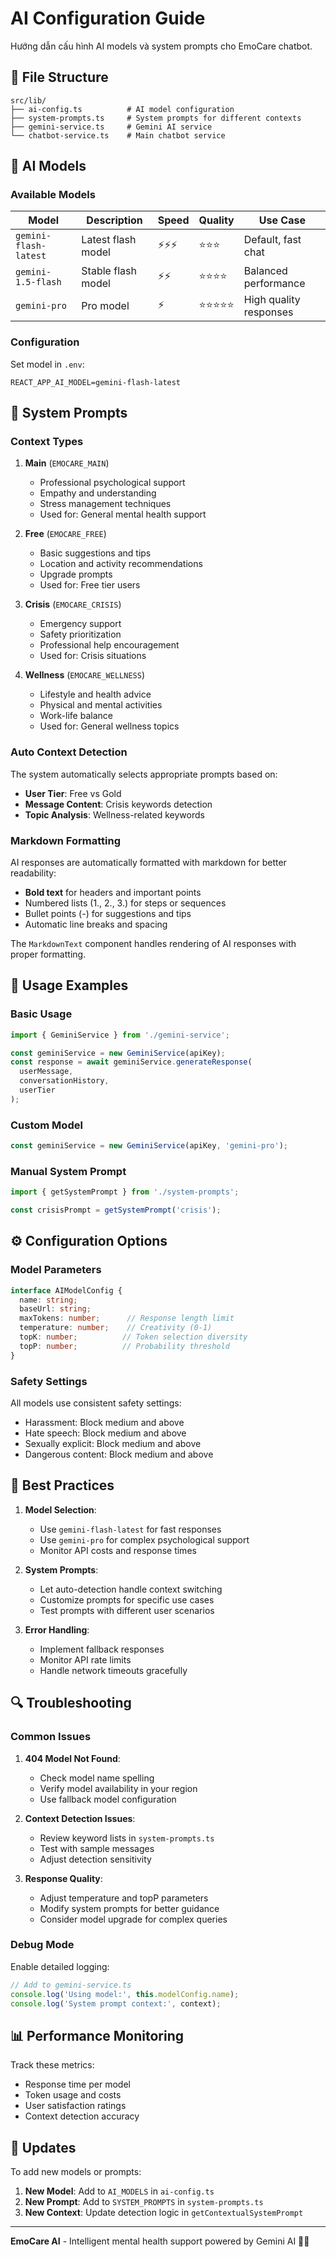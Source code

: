 # AI Configuration Guide

Hướng dẫn cấu hình AI models và system prompts cho EmoCare chatbot.

## 📁 File Structure

```
src/lib/
├── ai-config.ts          # AI model configuration
├── system-prompts.ts     # System prompts for different contexts
├── gemini-service.ts     # Gemini AI service
└── chatbot-service.ts    # Main chatbot service
```

## 🤖 AI Models

### Available Models

| Model | Description | Speed | Quality | Use Case |
|-------|-------------|-------|---------|----------|
| `gemini-flash-latest` | Latest flash model | ⚡⚡⚡ | ⭐⭐⭐ | Default, fast chat |
| `gemini-1.5-flash` | Stable flash model | ⚡⚡ | ⭐⭐⭐⭐ | Balanced performance |
| `gemini-pro` | Pro model | ⚡ | ⭐⭐⭐⭐⭐ | High quality responses |

### Configuration

Set model in `.env`:
```env
REACT_APP_AI_MODEL=gemini-flash-latest
```

## 🎯 System Prompts

### Context Types

1. **Main** (`EMOCARE_MAIN`)
   - Professional psychological support
   - Empathy and understanding
   - Stress management techniques
   - Used for: General mental health support

2. **Free** (`EMOCARE_FREE`)
   - Basic suggestions and tips
   - Location and activity recommendations
   - Upgrade prompts
   - Used for: Free tier users

3. **Crisis** (`EMOCARE_CRISIS`)
   - Emergency support
   - Safety prioritization
   - Professional help encouragement
   - Used for: Crisis situations

4. **Wellness** (`EMOCARE_WELLNESS`)
   - Lifestyle and health advice
   - Physical and mental activities
   - Work-life balance
   - Used for: General wellness topics

### Auto Context Detection

The system automatically selects appropriate prompts based on:

- **User Tier**: Free vs Gold
- **Message Content**: Crisis keywords detection
- **Topic Analysis**: Wellness-related keywords

### Markdown Formatting

AI responses are automatically formatted with markdown for better readability:

- **Bold text** for headers and important points
- Numbered lists (1., 2., 3.) for steps or sequences
- Bullet points (-) for suggestions and tips
- Automatic line breaks and spacing

The `MarkdownText` component handles rendering of AI responses with proper formatting.

## 🔧 Usage Examples

### Basic Usage

```typescript
import { GeminiService } from './gemini-service';

const geminiService = new GeminiService(apiKey);
const response = await geminiService.generateResponse(
  userMessage,
  conversationHistory,
  userTier
);
```

### Custom Model

```typescript
const geminiService = new GeminiService(apiKey, 'gemini-pro');
```

### Manual System Prompt

```typescript
import { getSystemPrompt } from './system-prompts';

const crisisPrompt = getSystemPrompt('crisis');
```

## ⚙️ Configuration Options

### Model Parameters

```typescript
interface AIModelConfig {
  name: string;
  baseUrl: string;
  maxTokens: number;      // Response length limit
  temperature: number;    // Creativity (0-1)
  topK: number;          // Token selection diversity
  topP: number;          // Probability threshold
}
```

### Safety Settings

All models use consistent safety settings:
- Harassment: Block medium and above
- Hate speech: Block medium and above
- Sexually explicit: Block medium and above
- Dangerous content: Block medium and above

## 🚀 Best Practices

1. **Model Selection**:
   - Use `gemini-flash-latest` for fast responses
   - Use `gemini-pro` for complex psychological support
   - Monitor API costs and response times

2. **System Prompts**:
   - Let auto-detection handle context switching
   - Customize prompts for specific use cases
   - Test prompts with different user scenarios

3. **Error Handling**:
   - Implement fallback responses
   - Monitor API rate limits
   - Handle network timeouts gracefully

## 🔍 Troubleshooting

### Common Issues

1. **404 Model Not Found**:
   - Check model name spelling
   - Verify model availability in your region
   - Use fallback model configuration

2. **Context Detection Issues**:
   - Review keyword lists in `system-prompts.ts`
   - Test with sample messages
   - Adjust detection sensitivity

3. **Response Quality**:
   - Adjust temperature and topP parameters
   - Modify system prompts for better guidance
   - Consider model upgrade for complex queries

### Debug Mode

Enable detailed logging:
```typescript
// Add to gemini-service.ts
console.log('Using model:', this.modelConfig.name);
console.log('System prompt context:', context);
```

## 📊 Performance Monitoring

Track these metrics:
- Response time per model
- Token usage and costs
- User satisfaction ratings
- Context detection accuracy

## 🔄 Updates

To add new models or prompts:

1. **New Model**: Add to `AI_MODELS` in `ai-config.ts`
2. **New Prompt**: Add to `SYSTEM_PROMPTS` in `system-prompts.ts`
3. **New Context**: Update detection logic in `getContextualSystemPrompt`

---

**EmoCare AI** - Intelligent mental health support powered by Gemini AI 🤖💚
